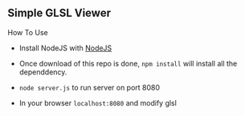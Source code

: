 ## Simple GLSL Viewer

How To Use

* Install NodeJS with [NodeJS](https://nodejs.org/en/)

* Once download of this repo is done, ```npm install``` will install all the dependdency.

* ```node server.js``` to run server on port 8080

* In your browser ```localhost:8080``` and modify glsl



